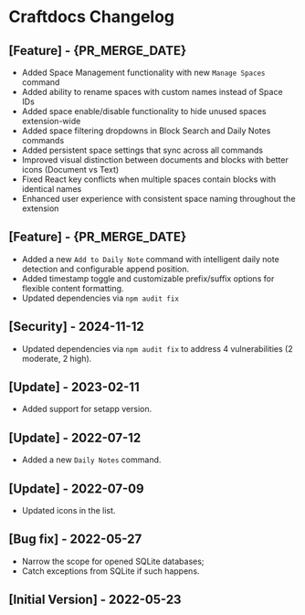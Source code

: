 # Craftdocs Changelog

## [Feature] - {PR_MERGE_DATE}

- Added Space Management functionality with new `Manage Spaces` command
- Added ability to rename spaces with custom names instead of Space IDs
- Added space enable/disable functionality to hide unused spaces extension-wide
- Added space filtering dropdowns in Block Search and Daily Notes commands
- Added persistent space settings that sync across all commands
- Improved visual distinction between documents and blocks with better icons (Document vs Text)
- Fixed React key conflicts when multiple spaces contain blocks with identical names
- Enhanced user experience with consistent space naming throughout the extension

## [Feature] - {PR_MERGE_DATE}

- Added a new `Add to Daily Note` command with intelligent daily note detection and configurable append position.
- Added timestamp toggle and customizable prefix/suffix options for flexible content formatting.
- Updated dependencies via `npm audit fix`

## [Security] - 2024-11-12

- Updated dependencies via `npm audit fix` to address 4 vulnerabilities (2 moderate, 2 high).

## [Update] - 2023-02-11

- Added support for setapp version.

## [Update] - 2022-07-12

- Added a new `Daily Notes` command.

## [Update] - 2022-07-09

- Updated icons in the list.

## [Bug fix] - 2022-05-27

- Narrow the scope for opened SQLite databases;
- Catch exceptions from SQLite if such happens.

## [Initial Version] - 2022-05-23
